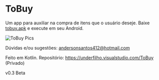 # ToBuy
Um app para auxiliar na compra de itens que o usuário deseje. 
Baixe [tobuy.apk](https://rebrand.ly/tobuy-direct) e execute em seu Android.

![ToBuy Pics](https://i.imgur.com/PZwQn33.png)

Dúvidas e/ou sugestões: andersonsantos412@hotmail.com

Feito em Kotlin. 
Repositório: https://underfilho.visualstudio.com/ToBuy (Privado)

v0.3 Beta
